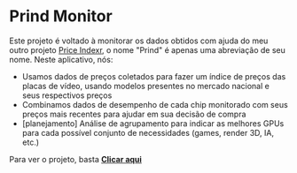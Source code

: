 # Prind Monitor

Este projeto é voltado à monitorar os dados obtidos com ajuda do meu outro projeto [Price Indexr](https://github.com/VFLins/Price_indexr/tree/central), o nome "Prind" é apenas uma abreviação de seu nome. Neste aplicativo, nós:

- Usamos dados de preços coletados para fazer um índice de preços das placas de vídeo, usando modelos presentes no mercado nacional e seus respectivos preços
- Combinamos dados de desempenho de cada chip monitorado com seus preços mais recentes para ajudar em sua decisão de compra
- [planejamento] Análise de agrupamento para indicar as melhores GPUs para cada possível conjunto de necessidades (games, render 3D, IA, etc.)

Para ver o projeto, basta **[Clicar aqui](https://vflins.github.io/Prind_Monitor)**